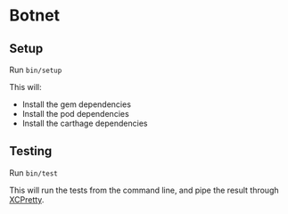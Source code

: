 # Botnet #

## Setup ##

Run `bin/setup`

This will:

 - Install the gem dependencies
 - Install the pod dependencies
 - Install the carthage dependencies

## Testing ##

Run `bin/test`

This will run the tests from the command line, and pipe the result through
[XCPretty][].

[XCPretty]: https://github.com/supermarin/xcpretty
